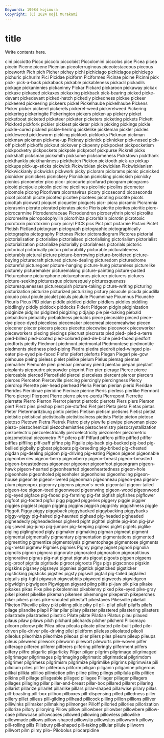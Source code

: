 ```yaml
---
Keywords: 19984 kojimura
Copyright: (C) 2024 Koji Murakami
---
```


# title

Write contents here.



cini picciotto Picco piccolo piccoloist Piccolomini piccolos pice Picea picea
picein Picene picene Picenian piceoferruginous piceotestaceous piceous piceworth Pich pich
Picher pichey pichi pichiciago pichiciagos pichiciego pichuric pichurim Pici Picidae
piciform Piciformes Picinae picine Picinni pick pick- pick-a-back pickaback pickable
pickableness pickadil pickadils pickage pickaninnies pickaninny Pickar Pickard pickaroon pickaway
pickax pickaxe pickaxed pickaxes pickaxing pickback pick-bearing picked picke-devant pickedevant
picked-hatch pickedly pickedness pickee pickeer pickeered pickeering pickeers pickel Pickelhaube
pickelhaube Pickens Picker picker pickerel pickerels pickerel-weed pickerelweed Pickering pickering
pickeringite Pickerington pickers picker-up pickery picket picketboat picketed picketeer picketer
picketers picketing pickets Pickett Pickford pickfork pickier pickiest pickietar pickin
picking pickings pickle pickle-cured pickled pickle-herring picklelike pickleman pickler pickles
pickleweed pickleworm pickling picklock picklocks Pickman pickman pickmaw pickmen pick-me-up
Pickney picknick picknicker pick-nosed pick-off pickoff pickoffs pickout pickover pickpenny
pickpocket pickpocketism pickpocketry pickpockets pickpole pickproof pickpurse Pickrell picks pickshaft
picksman picksmith picksome picksomeness Pickstown pickthank pickthankly pickthankness pickthatch Pickton
picktooth pick-up pickup pickups pick-up-sticks pickwick Pickwickian pickwickian Pickwickianism Pickwickianly
pickwicks pickwork picky picloram piclorams picnic picnicked picnicker picnickers picnickery
Picnickian picnicking picnickish picnicky picnics picnometer pico pico- picocurie picofarad
picogram picograms picoid picojoule picolin picoline picolines picolinic picolins picometer
picomole picong Picorivera picornavirus picory picosecond picoseconds picot picotah picote
picoted picotee picotees picoting picotite picots picottah picowatt picquet picqueter
picquets picr- picra picramic Picramnia picrasmin picrate picrated picrates picric
Picris picrite picrites picritic picro- picrocarmine Picrodendraceae Picrodendron picroerythrin picrol
picrolite picromerite picropodophyllin picrorhiza picrorhizin picrotin picrotoxic picrotoxin picrotoxinin picry
picryl PICS pics Pict pict pictarnie Pictavi Pictet Pictish Pictland
pictogram pictograph pictographic pictographically pictographs pictography Pictones Pictor pictoradiogram Pictores
pictorial pictorialisation pictorialise pictorialised pictorialising pictorialism pictorialist pictorialization pictorialize pictorially
pictorialness pictorials pictoric pictorical pictorically pictun picturability picturable picturableness picturably
pictural picture picture-borrowing picture-broidered picture-buying picturecraft pictured picture-dealing picturedom picturedrome
pictureful picturegoer picture-hanging picture-hung pictureless picturelike picturely picturemaker picturemaking picture-painting
picture-pasted Picturephone picturephone picturephones picturer picturers pictures picture-seeking picturesque picturesquely
picturesqueness picturesquenesses picturesquish picture-taking picture-writing picturing picturization picturize picturized picturizing
pictury picucule picuda picudilla picudo picul picule piculet piculs piculule
Picumninae Picumnus Picunche Picuris Picus PID pidan piddle piddled piddler
piddlers piddles piddling piddlingly piddly piddock piddocks Piderit Pidgeon pidgin
pidginization pidginize pidgins pidgized pidgizing pidjajap pie pie-baking piebald piebaldism
piebaldly piebaldness piebalds piece pieceable pieced piece-dye piece-dyed pieceless piecemaker
piecemeal piecemealwise piecen piecener piecer piecers pieces piecette piecewise piecework
pieceworker pieceworkers piecing piecings piecrust piecrusts pied pied- pied-a-terre pied-billed
pied-coated pied-colored pied-de-biche pied-faced piedfort piedforts piedly Piedmont piedmont piedmontal
Piedmontese piedmontite piedmonts piedness pied-piping Piedra piedra piedroit pied-winged pie-eater
pie-eyed pie-faced Piefer piefort pieforts Piegan Piegari pie-gow piehouse pieing
pieless pielet pielike pielum Pielus piemag pieman piemarker Piemonte pien
pienaar pienanny piend pientao piepan pieplant pieplants piepoudre piepowder pieprint
Pier pier pierage Pierce pierce pierceable pierced Piercefield piercel pierceless
piercent piercer piercers pierces Pierceton Pierceville piercing piercingly piercingness Piercy
pierdrop Pierette pier-head pierhead Pieria Pierian pierian pierid Pieridae Pierides
Pieridinae pieridine Pierinae pierine Pieris pierless pierlike Piermont Piero pierogi
Pierpont Pierre pierre pierre-perdu Pierrepont Pierrette pierrette Pierro Pierron Pierrot
pierrot pierrotic pierrots Piers piers Pierson piert Pierz pies pieshop
piest pie-stuffed Piet piet Pieta pieta Pietas pietas Pieter Pietermaritzburg
pietic pieties Pietism pietism pietisms Pietist pietist pietistic pietistical pietistically
pietisticalness pietists Pietje pieton pietose pietoso Pietown Pietra Pietrek Pietro
piety piewife piewipe piewoman piezo piezo- piezochemical piezochemistries piezochemistry piezocrystallization
piezoelectric piezoelectrically piezoelectricity piezometer piezometric piezometrical piezometry PIF pifero piff
Piffard piffero piffle piffled piffler piffles piffling piff-paff pifine pig
Pigalle pig-back pig-backed pig-bed pig-bellied pigbelly pigboat pigboats pig-breeding pig-bribed
pig-chested pigdan pig-dealing pigdom pig-driving pig-eating Pigeon pigeon pigeonable pigeonberries
pigeon-berry pigeonberry pigeon-breast pigeon-breasted pigeon-breastedness pigeoneer pigeoner pigeonfoot pigeongram pigeon-hawk
pigeon-hearted pigeonhearted pigeonheartedness pigeon-hole pigeonhole pigeonholed pigeonholer pigeonholes pigeonholing pigeon-house
pigeonite pigeon-livered pigeonman pigeonneau pigeon-pea pigeon-plum pigeonpox pigeonry pigeons pigeon's-neck
pigeontail pigeon-tailed pigeon-toe pigeon-toed pigeonweed pigeonwing pigeon-wood pigeonwood pig-eyed pigface
pig-faced pig-farming pig-fat pigfish pigfishes pigflower pigfoot pig-footed pigful pigg
pigged piggeries piggery piggie piggier piggies piggiest piggin pigging piggins
piggish piggishly piggishness piggle Piggott Piggy piggy piggyback piggybacked piggybacking
piggybacks piggy-wiggy pig-haired pig-haunted pighead pig-headed pigheaded pigheadedly pigheadedness pigherd
pight pightel pightle pig-iron pig-jaw pig-jawed pig-jump pig-jumper pig-keeping pigless
piglet piglets piglike pigling piglinghood pigly pigmaker pigmaking pigman pigmeat
pigment pigmental pigmentally pigmentary pigmentation pigmentations pigmented pigmenting pigmentize pigmentolysis
pigmentophage pigmentose pigments pig-metal pigmew Pigmies pigmies Pigmy pigmy pignet
pignoli pignolia pignolis pignon pignora pignorate pignorated pignoration pignoratitious pignorative
pignus pig-nut pignut pignuts pigout pigouts pigpen pigpens pig-proof pigritia
pigritude pigroot pigroots Pigs pigs pigsconce pigskin pigskins pigsney pigsneys
pigsnies pigstick pigsticked pigsticker pigsticking pigsticks pigsties pigsty pigswill pigtail
pig-tailed pigtailed pigtails pig-tight pigwash pigweabbits pigweed pigweeds pigwidgeon pigwidgin
pigwigeon Pigwiggen pigyard piing piitis pi-jaw pik pika pikake pikakes
pikas Pike pike pikeblennies pikeblenny piked pike-eyed pike-gray pikel pikelet
pikelike pikeman pikemen pikemonger pikeperch pikeperches piker pikers pikes pike-snouted
pikestaff pikestaves Pikesville piketail Piketon Pikeville pikey piki piking pikle
piky pil pil- pilaf pilaff pilaffs pilafs pilage pilandite pilapil
Pilar pilar pilary pilaster pilastered pilastering pilasters pilastrade pilastraded pilastric
Pilate pilate Pilatian Pilatus pilau pilaued pilaus pilaw pilaws pilch
pilchard pilchards pilcher pilcherd Pilcomayo pilcorn pilcrow pile Pilea pilea
pileata pileate pileated pile-built piled pile-driven pile-driver pile-driving pilei pileiform
pileless pileolated pileoli pileolus pileorhiza pileorhize pileous piler pilers piles
pileum pileup pileups pileus pileweed pilework pileworm pilewort pileworts pile-woven
pilfer pilferage pilfered pilferer pilferers pilfering pilferingly pilferment pilfers pilfery
pilfre pilgarlic pilgarlicky Pilger pilger pilgrim pilgrimage pilgrimaged pilgrimager pilgrimages
pilgrimaging pilgrimatic pilgrimatical pilgrimdom pilgrimer pilgrimess pilgrimism pilgrimize pilgrimlike pilgrims
pilgrimwise pili pilidium pilies pilifer piliferous piliform piligan piliganin piliganine
piligerous pilikai pilikia pililloo pilimiction pilin piline piling pilings pilipilula
pilis pilitico pilkins pill pillage pillageable pillaged pillagee Pillager pillager
pillagers pillages pillaging pillar pillar-and-breast pillar-box pillared pillaret pillaring pillarist
pillarize pillarlet pillarlike pillars pillar-shaped pillarwise pillary pillas pill-boasting pill-box
pillbox pillboxes pill-dispensing pilled pilledness piller pillery pillet pilleus pill-gilding
pillhead pillicock pilling pillion pillions pilliver pilliwinks pillmaker pillmaking pillmonger
Pilloff pilloried pillories pillorization pillorize pillory pillorying Pillow pillow pillowbeer
pillowber pillowbere pillow-case pillowcase pillowcases pillowed pillowing pillowless pillowlike pillowmade
pillows pillow-shaped pillowslip pillowslips pillowwork pillowy pill-rolling pills Pillsbury pill-shaped
pill-taking pillular pillule pillworm pillwort pilm pilmy pilo- Pilobolus pilocarpidine
